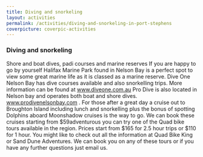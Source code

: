 ```yaml
---
title: Diving and snorkeling
layout: activities
permalink: /activities/diving-and-snorkeling-in-port-stephens
coverpicture: coverpic-activities
---
```


### Diving and snorkeling

Shore and boat dives, padi courses and marine reserves If you are happy to go by yourself Halifax Marine Park found in Nelson Bay is a perfect spot to view some great marine life as it is classed as a marine reserve. Dive One Nelson Bay has dive courses available and also snorkelling trips. More information can be found at www.diveone.com.au Pro Dive is also located in Nelson bay and operates both boat and shore dives. www.prodivenelsonbay.com . For those after a great day a cruise out to Broughton Island including lunch and snorkelling plus the bonus of spotting Dolphins aboard Moonshadow cruises is the way to go. We can book these cruises starting from $59adventurous you can try one of the Quad bike tours available in the region. Prices start from $165 for 2.5 hour trips or $110 for 1 hour. You might like to check out all the information at Quad Bike King or Sand Dune Adventures. We can book you on any of these tours or if you have any further questions just email us.